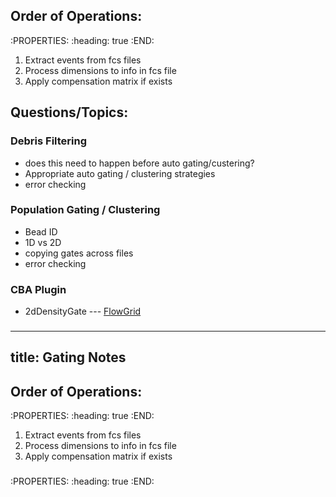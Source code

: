 ## Order of Operations:
:PROPERTIES:
:heading: true
:END:
1. Extract events from fcs files
2. Process dimensions to info in fcs file
3. Apply compensation matrix if exists
## Questions/Topics:
### Debris Filtering
- does this need to happen before auto gating/custering?
- Appropriate auto gating / clustering strategies
- error checking
### Population Gating / Clustering
- Bead ID
- 1D vs 2D
- copying gates across files
- error checking
### CBA Plugin
- 2dDensityGate --- [FlowGrid](https://github.com/VCCRI/FlowGrid)
###
---
title: Gating Notes
---

## Order of Operations:
:PROPERTIES:
:heading: true
:END:
1. Extract events from fcs files
2. Process dimensions to info in fcs file
3. Apply compensation matrix if exists
###
:PROPERTIES:
:heading: true
:END:
